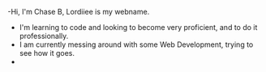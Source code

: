 -Hi, I'm Chase B, Lordiiee is my webname.
- I'm learning to code and looking to become very proficient, and to do it professionally.
- I am currently messing around with some Web Development, trying to see how it goes.
-

<!---
Lordiiee/Lordiiee is a ✨ special ✨ repository because its `README.md` (this file) appears on your GitHub profile.
You can click the Preview link to take a look at your changes.
--->
